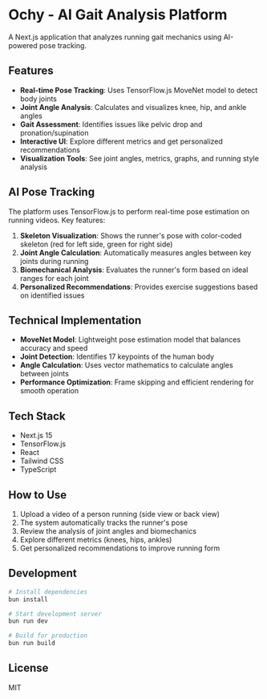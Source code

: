 # Ochy - AI Gait Analysis Platform

A Next.js application that analyzes running gait mechanics using AI-powered pose tracking.

## Features

- **Real-time Pose Tracking**: Uses TensorFlow.js MoveNet model to detect body joints
- **Joint Angle Analysis**: Calculates and visualizes knee, hip, and ankle angles
- **Gait Assessment**: Identifies issues like pelvic drop and pronation/supination
- **Interactive UI**: Explore different metrics and get personalized recommendations
- **Visualization Tools**: See joint angles, metrics, graphs, and running style analysis

## AI Pose Tracking

The platform uses TensorFlow.js to perform real-time pose estimation on running videos. Key features:

1. **Skeleton Visualization**: Shows the runner's pose with color-coded skeleton (red for left side, green for right side)
2. **Joint Angle Calculation**: Automatically measures angles between key joints during running
3. **Biomechanical Analysis**: Evaluates the runner's form based on ideal ranges for each joint
4. **Personalized Recommendations**: Provides exercise suggestions based on identified issues

## Technical Implementation

- **MoveNet Model**: Lightweight pose estimation model that balances accuracy and speed
- **Joint Detection**: Identifies 17 keypoints of the human body
- **Angle Calculation**: Uses vector mathematics to calculate angles between joints
- **Performance Optimization**: Frame skipping and efficient rendering for smooth operation

## Tech Stack

- Next.js 15
- TensorFlow.js
- React
- Tailwind CSS
- TypeScript

## How to Use

1. Upload a video of a person running (side view or back view)
2. The system automatically tracks the runner's pose
3. Review the analysis of joint angles and biomechanics
4. Explore different metrics (knees, hips, ankles)
5. Get personalized recommendations to improve running form

## Development

```bash
# Install dependencies
bun install

# Start development server
bun run dev

# Build for production
bun run build
```

## License

MIT
